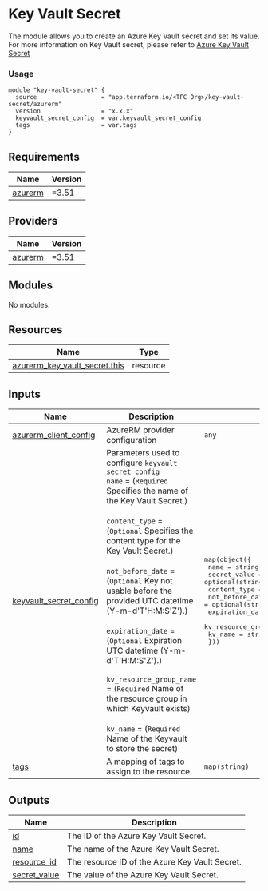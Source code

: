 # Key Vault Secret
The module allows you to create an Azure Key Vault secret and set its value.  For more information on Key Vault secret, please refer to [Azure Key Vault Secret](https://registry.terraform.io/providers/hashicorp/azurerm/3.51.0/docs/resources/key_vault_secret)

### Usage
```
module "key-vault-secret" {
  source                  = "app.terraform.io/<TFC Org>/key-vault-secret/azurerm"
  version                 = "x.x.x"
  keyvault_secret_config  = var.keyvault_secret_config
  tags                    = var.tags
}
```
<!-- BEGINNING OF PRE-COMMIT-TERRAFORM DOCS HOOK -->
## Requirements

| Name | Version |
|------|---------|
| <a name="requirement_azurerm"></a> [azurerm](#requirement\_azurerm) | =3.51 |

## Providers

| Name | Version |
|------|---------|
| <a name="provider_azurerm"></a> [azurerm](#provider\_azurerm) | =3.51 |

## Modules

No modules.

## Resources

| Name | Type |
|------|------|
| [azurerm_key_vault_secret.this](https://registry.terraform.io/providers/hashicorp/azurerm/3.51/docs/resources/key_vault_secret) | resource |

## Inputs

| Name | Description | Type | Default | Required |
|------|-------------|------|---------|:--------:|
| <a name="input_azurerm_client_config"></a> [azurerm\_client\_config](#input\_azurerm\_client\_config) | AzureRM provider configuration | `any` | n/a | yes |
| <a name="input_keyvault_secret_config"></a> [keyvault\_secret\_config](#input\_keyvault\_secret\_config) | Parameters used to configure `keyvault secret config`<br>  `name` = (`Required` Specifies the name of the Key Vault Secret.)<br><br>  `content_type` = (`Optional` Specifies the content type for the Key Vault Secret.)<br><br>  `not_before_date` = (`Optional` Key not usable before the provided UTC datetime (Y-m-d'T'H:M:S'Z').)<br><br>  `expiration_date` = (`Optional` Expiration UTC datetime (Y-m-d'T'H:M:S'Z').)<br><br>  `kv_resource_group_name` = (`Required` Name of the resource group in which Keyvault exists)<br><br>  `kv_name` = (`Required` Name of the Keyvault to store the secret) | <pre>map(object({<br>    name                   = string<br>    secret_value           = optional(string)<br>    content_type           = optional(string)<br>    not_before_date        = optional(string)<br>    expiration_date        = optional(string)<br>    kv_resource_group_name = string<br>    kv_name                = string<br>  }))</pre> | n/a | yes |
| <a name="input_tags"></a> [tags](#input\_tags) | A mapping of tags to assign to the resource. | `map(string)` | n/a | yes |

## Outputs

| Name | Description |
|------|-------------|
| <a name="output_id"></a> [id](#output\_id) | The ID of the Azure Key Vault Secret. |
| <a name="output_name"></a> [name](#output\_name) | The name of the Azure Key Vault Secret. |
| <a name="output_resource_id"></a> [resource\_id](#output\_resource\_id) | The resource ID of the Azure Key Vault Secret. |
| <a name="output_secret_value"></a> [secret\_value](#output\_secret\_value) | The value of the Azure Key Vault Secret. |
<!-- END OF PRE-COMMIT-TERRAFORM DOCS HOOK -->